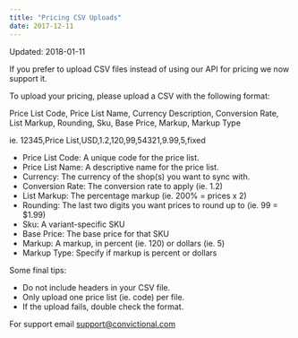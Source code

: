 ```yaml
---
title: "Pricing CSV Uploads"
date: 2017-12-11
---
```


Updated: 2018-01-11

If you prefer to upload CSV files instead of using our API for pricing we now support it.

To upload your pricing, please upload a CSV with the following format:

Price List Code, Price List Name, Currency Description, Conversion Rate, List Markup, Rounding, Sku, Base Price, Markup, Markup Type

ie. 12345,Price List,USD,1.2,120,99,54321,9.99,5,fixed

* Price List Code: A unique code for the price list.
* Price List Name: A descriptive name for the price list.
* Currency: The currency of the shop(s) you want to sync with.
* Conversion Rate: The conversion rate to apply (ie. 1.2)
* List Markup: The percentage markup (ie. 200% = prices x 2)
* Rounding: The last two digits you want prices to round up to (ie. 99 = $1.99)
* Sku: A variant-specific SKU
* Base Price: The base price for that SKU
* Markup: A markup, in percent (ie. 120) or dollars (ie. 5)
* Markup Type: Specify if markup is percent or dollars

Some final tips:
* Do not include headers in your CSV file. 
* Only upload one price list (ie. code) per file.
* If the upload fails, double check the format.

For support email [support@convictional.com](mailto:support@convictional.com)
